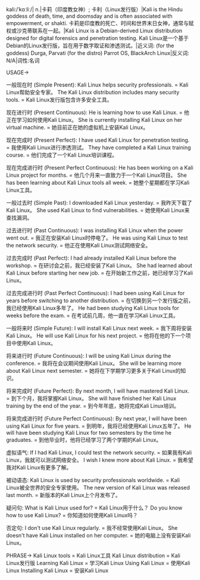kali:/ˈkɑːliː/| n.|卡莉（印度教女神）; 卡利（Linux发行版）|Kali is the Hindu goddess of death, time, and doomsday and is often associated with empowerment, or shakti.  卡莉是印度教的死亡、时间和世界末日女神，通常与赋权或沙克蒂联系在一起。|Kali Linux is a Debian-derived Linux distribution designed for digital forensics and penetration testing. Kali Linux是一个基于Debian的Linux发行版，旨在用于数字取证和渗透测试。|近义词: (for the goddess) Durga, Parvati (for the distro) Parrot OS, BlackArch Linux|反义词: N/A|词性:名词

USAGE->

一般现在时 (Simple Present):
Kali Linux helps security professionals. = Kali Linux帮助安全专家。
The Kali Linux distribution includes many security tools. = Kali Linux发行版包含许多安全工具。

现在进行时 (Present Continuous):
He is learning how to use Kali Linux. = 他正在学习如何使用Kali Linux。
She is currently installing Kali Linux on her virtual machine. = 她目前正在她的虚拟机上安装Kali Linux。

现在完成时 (Present Perfect):
I have used Kali Linux for penetration testing. = 我使用Kali Linux进行渗透测试。
They have completed a Kali Linux training course. = 他们完成了一个Kali Linux培训课程。

现在完成进行时 (Present Perfect Continuous):
He has been working on a Kali Linux project for months. = 他几个月来一直致力于一个Kali Linux项目。
She has been learning about Kali Linux tools all week. = 她整个星期都在学习Kali Linux工具。


一般过去时 (Simple Past):
I downloaded Kali Linux yesterday. = 我昨天下载了Kali Linux。
She used Kali Linux to find vulnerabilities. = 她使用Kali Linux来查找漏洞。

过去进行时 (Past Continuous):
I was installing Kali Linux when the power went out. = 我正在安装Kali Linux时停电了。
He was using Kali Linux to test the network security. = 他正在使用Kali Linux测试网络安全。


过去完成时 (Past Perfect):
I had already installed Kali Linux before the workshop. = 在研讨会之前，我已经安装了Kali Linux。
She had learned about Kali Linux before starting her new job. = 在开始新工作之前，她已经学习了Kali Linux。

过去完成进行时 (Past Perfect Continuous):
I had been using Kali Linux for years before switching to another distribution. = 在切换到另一个发行版之前，我已经使用Kali Linux多年了。
He had been studying Kali Linux tools for weeks before the exam. = 在考试前几周，他一直在学习Kali Linux工具。


一般将来时 (Simple Future):
I will install Kali Linux next week. = 我下周将安装Kali Linux。
He will use Kali Linux for his next project. = 他将在他的下一个项目中使用Kali Linux。

将来进行时 (Future Continuous):
I will be using Kali Linux during the conference. = 我将在会议期间使用Kali Linux。
She will be learning more about Kali Linux next semester. = 她将在下学期学习更多关于Kali Linux的知识。

将来完成时 (Future Perfect):
By next month, I will have mastered Kali Linux. = 到下个月，我将掌握Kali Linux。
She will have finished her Kali Linux training by the end of the year. = 到今年年底，她将完成Kali Linux培训。

将来完成进行时 (Future Perfect Continuous):
By next year, I will have been using Kali Linux for five years. = 到明年，我将已经使用Kali Linux五年了。
He will have been studying Kali Linux for two semesters by the time he graduates. = 到他毕业时，他将已经学习了两个学期的Kali Linux。


虚拟语气:
If I had Kali Linux, I could test the network security. = 如果我有Kali Linux，我就可以测试网络安全。
I wish I knew more about Kali Linux. = 我希望我对Kali Linux有更多了解。


被动语态:
Kali Linux is used by security professionals worldwide. = Kali Linux被全世界的安全专家使用。
The new version of Kali Linux was released last month. = 新版本的Kali Linux上个月发布了。


疑问句:
What is Kali Linux used for? = Kali Linux用于什么？
Do you know how to use Kali Linux? = 你知道如何使用Kali Linux吗？


否定句:
I don't use Kali Linux regularly. = 我不经常使用Kali Linux。
She doesn't have Kali Linux installed on her computer. = 她的电脑上没有安装Kali Linux。


PHRASE->
Kali Linux tools = Kali Linux工具
Kali Linux distribution = Kali Linux发行版
Learning Kali Linux = 学习Kali Linux
Using Kali Linux = 使用Kali Linux
Installing Kali Linux = 安装Kali Linux
